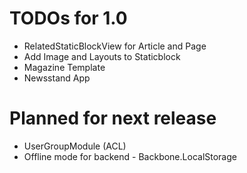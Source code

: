# TODOs for 1.0
  * RelatedStaticBlockView for Article and Page
  * Add Image and Layouts to Staticblock
  * Magazine Template
  * Newsstand App

# Planned for next release
  * UserGroupModule (ACL)
  * Offline mode for backend - Backbone.LocalStorage
